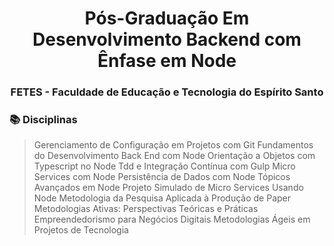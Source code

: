 <div align="center">
  <h1>Pós-Graduação Em Desenvolvimento Backend com Ênfase em Node</h1>
  <h3>FETES - Faculdade de Educação e Tecnologia do Espírito Santo</h3> 
</div>

<h3>📚 Disciplinas</h3>

> Gerenciamento de Configuração em Projetos com Git
> Fundamentos do Desenvolvimento Back End com Node
> Orientação a Objetos com Typescript no Node
> Tdd e Integração Contínua com Gulp
> Micro Services com Node
> Persistência de Dados com Node
> Tópicos Avançados em Node
> Projeto Simulado de Micro Services Usando Node
> Metodologia da Pesquisa Aplicada à Produção de Paper
> Metodologias Ativas: Perspectivas Teóricas e Práticas
> Empreendedorismo para Negócios Digitais
> Metodologias Ágeis em Projetos de Tecnologia
